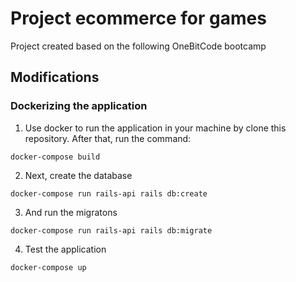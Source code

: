 # Project ecommerce for games

Project created based on the following OneBitCode bootcamp

## Modifications

### Dockerizing the application

1. Use docker to run the application in your machine by clone this repository. After that, run the command:
```
docker-compose build
```
2. Next, create the database
```
docker-compose run rails-api rails db:create
```
3. And run the migratons
```
docker-compose run rails-api rails db:migrate
```
4. Test the application
```
docker-compose up
```